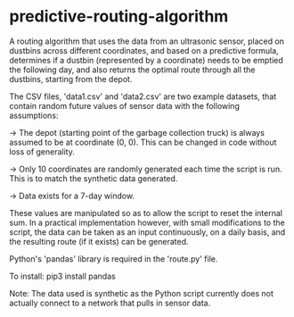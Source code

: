 # predictive-routing-algorithm
A routing algorithm that uses the data from an ultrasonic sensor, placed on dustbins across different coordinates, and based on a predictive formula, determines if a dustbin (represented by a coordinate) needs to be emptied the following day, and also returns the optimal route through all the dustbins, starting from the depot.



The CSV files, 'data1.csv' and 'data2.csv' are two example datasets, that contain random future values of sensor data with the following assumptions:

-> The depot (starting point of the garbage collection truck) is always assumed to be at coordinate (0, 0). This can be changed in code     without loss of generality.

-> Only 10 coordinates are randomly generated each time the script is run. This is to match the synthetic data generated.

-> Data exists for a 7-day window. 

These values are manipulated so as to allow the script to reset the internal sum. 
In a practical implementation however, with small modifications to the script, the data can be taken as an input continuously, on a daily basis, and the resulting route (if it exists) can be generated.


Python's 'pandas' library is required in the 'route.py' file.

To install:
  pip3 install pandas


Note: The data used is synthetic as the Python script currently does not actually connect to a network that pulls in sensor data.
